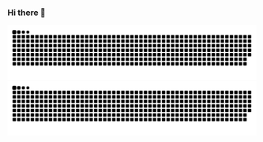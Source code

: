 ### Hi there 👋
 
![github contribution grid snake animation](https://raw.githubusercontent.com/rachelsherafin/rachelsherafin/output/github-contribution-grid-snake-dark.svg#gh-dark-mode-only)![github contribution grid snake animation](https://raw.githubusercontent.com/razzaz/razzaz/output/github-contribution-grid-snake.svg#gh-light-mode-only)
